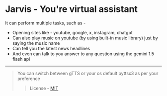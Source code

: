 # Jarvis - You're virtual assistant

It can perform multiple tasks, such as -
- Opening sites like - youtube, google, x, instagram, chatgpt
- Can also play music on youtube (by using built-in music library) just by saying the music name
- Can tell you the latest news headlines
- And even can talk to you answer to any question using the gemini 1.5 flash api

---

> You can switch between gTTS or your os default pyttsx3 as per your preference  
>> License - [MIT](LICENSE.md)
